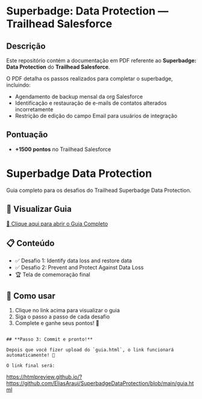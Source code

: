 # Superbadge: Data Protection — Trailhead Salesforce

## Descrição
Este repositório contém a documentação em PDF referente ao **Superbadge: Data Protection** do **Trailhead Salesforce**.

O PDF detalha os passos realizados para completar o superbadge, incluindo:

- Agendamento de backup mensal da org Salesforce  
- Identificação e restauração de e-mails de contatos alterados incorretamente  
- Restrição de edição do campo Email para usuários de integração  

## Pontuação
- **+1500 pontos** no Trailhead Salesforce  





# Superbadge Data Protection

Guia completo para os desafios do Trailhead Superbadge Data Protection.

## 📄 Visualizar Guia

[🚀 Clique aqui para abrir o Guia Completo](https://htmlpreview.github.io/?https://github.com/EliasArauj/SuperbadgeDataProtection/blob/main/guia.html)

## 📋 Conteúdo

- ✅ Desafio 1: Identify data loss and restore data
- ✅ Desafio 2: Prevent and Protect Against Data Loss
- 🏆 Tela de comemoração final

## 🎯 Como usar

1. Clique no link acima para visualizar o guia
2. Siga o passo a passo de cada desafio
3. Complete e ganhe seus pontos! 🎉
```

## **Passo 3: Commit e pronto!**

Depois que você fizer upload do `guia.html`, o link funcionará automaticamente! 🎯

O link final será:
```
https://htmlpreview.github.io/?https://github.com/EliasArauj/SuperbadgeDataProtection/blob/main/guia.html

